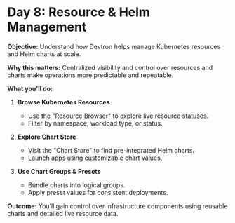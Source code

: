 # Day 8: Resource & Helm Management

**Objective:** Understand how Devtron helps manage Kubernetes resources and Helm charts at scale.

**Why this matters:** Centralized visibility and control over resources and charts make operations more predictable and repeatable.

**What you'll do:**

1. **Browse Kubernetes Resources**  
   - Use the "Resource Browser" to explore live resource statuses.
   - Filter by namespace, workload type, or status.

2. **Explore Chart Store**  
   - Visit the "Chart Store" to find pre-integrated Helm charts.
   - Launch apps using customizable chart values.

3. **Use Chart Groups & Presets**  
   - Bundle charts into logical groups.
   - Apply preset values for consistent deployments.

**Outcome:** You’ll gain control over infrastructure components using reusable charts and detailed live resource data.